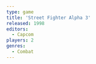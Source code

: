 ```yaml
---
type: game
title: 'Street Fighter Alpha 3'
released: 1998
editors: 
  - Capcom
players: 2
genres:
  - Combat
---
```

